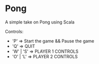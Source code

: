 # Pong
A simple take on Pong using Scala

Controls:
- 'P'           => Start the game && Pause the game
- 'Q'           => QUIT
- 'W' | 'S'     => PLAYER 1 CONTROLS
- 'O' | 'L'     => PLAYER 2 CONTROLS
